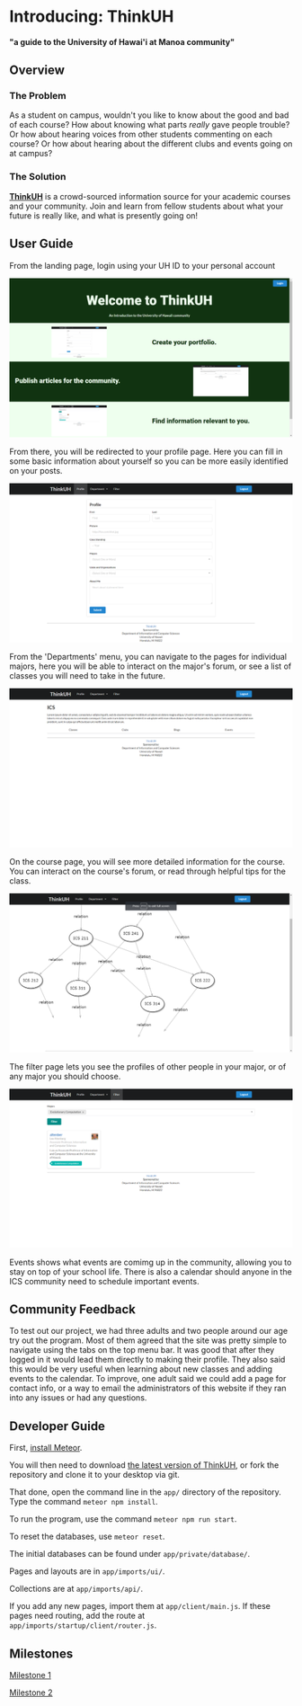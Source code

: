 # Introducing: ThinkUH

#### "a guide to the University of Hawai'i at Manoa community"

## Overview

### The Problem

As a student on campus, wouldn't you like to know about the good and bad of each course? How about knowing what parts *really* gave people trouble? Or how about hearing voices from other students commenting on each course? Or how about hearing about the different clubs and events going on at campus?

### The Solution

[**ThinkUH**](https://thinkuh.meteorapp.com/) is a crowd-sourced information source for your academic courses and your community. Join and learn from fellow students about what your future is really like, and what is presently going on!

## User Guide

From the landing page, login using your UH ID to your personal account

<img class="ui medium left floated image" src="landing.png">

From there, you will be redirected to your profile page.  Here you can fill in some basic information about yourself so you can be more easily identified on your posts.

<img class="ui medium left floated image" src="profile.png">

From the 'Departments' menu, you can navigate to the pages for individual majors, here you will be able to interact on the major's forum, or see a list of classes you will need to take in the future.

<img class="ui medium left floated image" src="major.png">

On the course page, you will see more detailed information for the course.  You can interact on the course's forum, or read through helpful tips for the class.

<img class="ui medium left floated image" src="course-diagram.png">

The filter page lets you see the profiles of other people in your major, or of any major you should choose.

<img class="ui medium left floated image" src="filter.png">

Events shows what events are comimg up in the community, allowing you to stay on top of your school life.  There is also a calendar should anyone in the ICS community need to schedule important events.

## Community Feedback

To test out our project, we had three adults and two people around our age try out the program. Most of them agreed that the site was pretty simple to navigate using the tabs on the top menu bar. It was good that after they logged in it would lead them directly to making their profile. They also said this would be very useful when learning about new classes and adding events to the calendar. To improve, one adult said we could add a page for contact info, or a way to email the administrators of this website if they ran into any issues or had any questions.

## Developer Guide

First, [install Meteor](https://www.meteor.com/install).

You will then need to download [the latest version of ThinkUH](https://github.com/thinkuh/thinkuh/tree/master), or fork the repository and clone it to your desktop via git.

That done, open the command line in the `app/` directory of the repository.  Type the command `meteor npm install`.

To run the program, use the command `meteor npm run start`.

To reset the databases, use `meteor reset`.

The initial databases can be found under `app/private/database/`.

Pages and layouts are in `app/imports/ui/`.

Collections are at `app/imports/api/`.

If you add any new pages, import them at `app/client/main.js`.  If these pages need routing, add the route at `app/imports/startup/client/router.js`.

## Milestones

[Milestone 1](https://github.com/thinkuh/thinkuh/projects/1)

[Milestone 2](https://github.com/thinkuh/thinkuh/projects/2)

